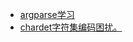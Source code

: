 * [argparse学习](markdown/Python当歌/基础知识/argparse学习.md)
* [chardet字符集编码困扰。](markdown/Python当歌/基础知识/chardet字符集编码困扰。.md)

	

